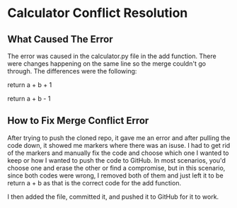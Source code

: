 # Calculator Conflict Resolution

## What Caused The Error
The error was caused in the calculator.py file in the add function. There were changes happening on the same line so the merge couldn't go through. The differences were the following:

return a + b + 1

return a + b - 1

## How to Fix Merge Conflict Error
After trying to push the cloned repo, it gave me an error and after pulling the code down, it showed me markers where there was an isuse. I had to get rid of the markers and manually fix the code and choose which one I wanted to keep or how I wanted to push the code to GitHub. In most scenarios, you'd choose one and erase the other or find a compromise, but in this scenario, since both codes were wrong, I removed both of them and just left it to be return a + b as that is the correct code for the add function.

I then added the file, committed it, and pushed it to GitHub for it to work.

